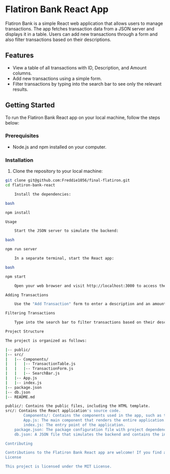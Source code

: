 # Flatiron Bank React App


Flatiron Bank is a simple React web application that allows users to manage transactions. The app fetches transaction data from a JSON server and displays it in a table. Users can add new transactions through a form and also filter transactions based on their descriptions.

## Features

- View a table of all transactions with ID, Description, and Amount columns.
- Add new transactions using a simple form.
- Filter transactions by typing into the search bar to see only the relevant results.

## Getting Started

To run the Flatiron Bank React app on your local machine, follow the steps below:

### Prerequisites

- Node.js and npm installed on your computer.

### Installation

1. Clone the repository to your local machine:

```bash
git clone git@github.com:Freddie1056/final-flatiron.git
cd flatiron-bank-react

    Install the dependencies:

bash

npm install

Usage

    Start the JSON server to simulate the backend:

bash

npm run server

    In a separate terminal, start the React app:

bash

npm start

    Open your web browser and visit http://localhost:3000 to access the Flatiron Bank app.

Adding Transactions

    Use the "Add Transaction" form to enter a description and an amount, then click the "Add Transaction" button to add a new transaction.

Filtering Transactions

    Type into the search bar to filter transactions based on their descriptions. Only transactions containing the search term will be displayed.

Project Structure

The project is organized as follows:

|-- public/
|-- src/
|   |-- Components/
|   |   |-- TransactionTable.js
|   |   |-- TransactionForm.js
|   |   |-- SearchBar.js
|   |-- App.js
|   |-- index.js
|-- package.json
|-- db.json
|-- README.md

public/: Contains the public files, including the HTML template.
src/: Contains the React application's source code.
        Components/: Contains the components used in the app, such as the TransactionTable, TransactionForm, and SearchBar components.
        App.js: The main component that renders the entire application.
        index.js: The entry point of the application.
    package.json: The package configuration file with project dependencies and scripts.
    db.json: A JSON file that simulates the backend and contains the initial transaction data.

Contributing

Contributions to the Flatiron Bank React app are welcome! If you find any bugs or have suggestions for improvements, please feel free to open an issue or submit a pull request.
License

This project is licensed under the MIT License.
